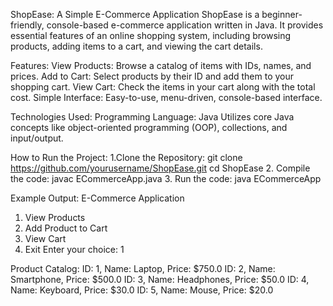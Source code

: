ShopEase: A Simple E-Commerce Application
ShopEase is a beginner-friendly, console-based e-commerce application written in Java. It provides essential features of an online shopping system, including browsing products, adding items to a cart, and viewing the cart details.

Features:
View Products: Browse a catalog of items with IDs, names, and prices.
Add to Cart: Select products by their ID and add them to your shopping cart.
View Cart: Check the items in your cart along with the total cost.
Simple Interface: Easy-to-use, menu-driven, console-based interface.

Technologies Used:
Programming Language: Java
Utilizes core Java concepts like object-oriented programming (OOP), collections, and input/output.

How to Run the Project:
1.Clone the Repository:
git clone https://github.com/yourusername/ShopEase.git
cd ShopEase
2. Compile the code:
javac ECommerceApp.java
3. Run the code:
java ECommerceApp

Example Output:
E-Commerce Application
1. View Products
2. Add Product to Cart
3. View Cart
4. Exit
Enter your choice: 1

Product Catalog:
ID: 1, Name: Laptop, Price: $750.0
ID: 2, Name: Smartphone, Price: $500.0
ID: 3, Name: Headphones, Price: $50.0
ID: 4, Name: Keyboard, Price: $30.0
ID: 5, Name: Mouse, Price: $20.0
